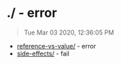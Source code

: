 # ./ - error

> Tue Mar 03 2020, 12:36:05 PM

* [reference-vs-value/](./reference-vs-value/) - error
* [side-effects/](./side-effects/) - fail

